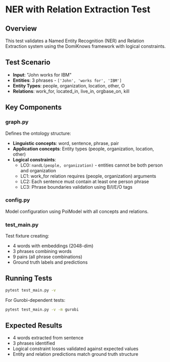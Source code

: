 # NER with Relation Extraction Test

## Overview
This test validates a Named Entity Recognition (NER) and Relation Extraction system using the DomiKnows framework with logical constraints.

## Test Scenario
- **Input**: "John works for IBM"
- **Entities**: 3 phrases - `['John', 'works for', 'IBM']`
- **Entity Types**: people, organization, location, other, O
- **Relations**: work_for, located_in, live_in, orgbase_on, kill

## Key Components

### graph.py
Defines the ontology structure:
- **Linguistic concepts**: word, sentence, phrase, pair
- **Application concepts**: Entity types (people, organization, location, other)
- **Logical constraints**:
  - LC0: `nandL(people, organization)` - entities cannot be both person and organization
  - LC1: work_for relation requires (people, organization) arguments
  - LC2: Each sentence must contain at least one person phrase
  - LC3: Phrase boundaries validation using B/I/E/O tags

### config.py
Model configuration using PoiModel with all concepts and relations.

### test_main.py
Test fixture creating:
- 4 words with embeddings (2048-dim)
- 3 phrases combining words
- 9 pairs (all phrase combinations)
- Ground truth labels and predictions

## Running Tests

```bash
pytest test_main.py -v
```

For Gurobi-dependent tests:
```bash
pytest test_main.py -v -m gurobi
```

## Expected Results
- 4 words extracted from sentence
- 3 phrases identified
- Logical constraint losses validated against expected values
- Entity and relation predictions match ground truth structure